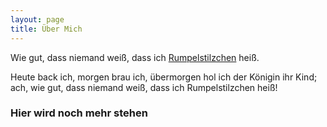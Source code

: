 ```yaml
---
layout: page
title: Über Mich
---
```


Wie gut, dass niemand weiß, dass ich [Rumpelstilzchen](https://de.wikipedia.org/wiki/Rumpelstilzchen) heiß.

  Heute back ich, morgen brau ich,
  übermorgen hol ich der Königin ihr Kind;
  ach, wie gut, dass niemand weiß,
  dass ich Rumpelstilzchen heiß! 

### Hier wird noch mehr stehen

